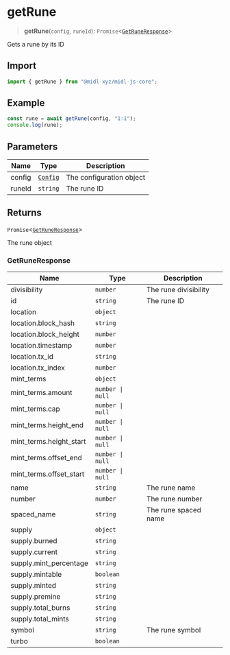 # getRune

> **getRune**(`config`, `runeId`): `Promise`\<[`GetRuneResponse`](#getruneresponse)\>

Gets a rune by its ID

## Import

```ts
import { getRune } from "@midl-xyz/midl-js-core";
```

## Example

```ts
const rune = await getRune(config, "1:1");
console.log(rune);
```

## Parameters

| Name   | Type                                                         | Description              |
| ------ | ------------------------------------------------------------ | ------------------------ |
| config | [`Config`](../configuration#creating-a-configuration-object) | The configuration object |
| runeId | `string`                                                     | The rune ID              |

## Returns

`Promise`\<[`GetRuneResponse`](#getruneresponse)\>

The rune object

### GetRuneResponse

| Name                    | Type             | Description           |
| ----------------------- | ---------------- | --------------------- |
| divisibility            | `number`         | The rune divisibility |
| id                      | `string`         | The rune ID           |
| location                | `object`         |                       |
| location.block_hash     | `string`         |                       |
| location.block_height   | `number`         |                       |
| location.timestamp      | `number`         |                       |
| location.tx_id          | `string`         |                       |
| location.tx_index       | `number`         |                       |
| mint_terms              | `object`         |                       |
| mint_terms.amount       | `number \| null` |                       |
| mint_terms.cap          | `number \| null` |                       |
| mint_terms.height_end   | `number \| null` |                       |
| mint_terms.height_start | `number \| null` |                       |
| mint_terms.offset_end   | `number \| null` |                       |
| mint_terms.offset_start | `number \| null` |                       |
| name                    | `string`         | The rune name         |
| number                  | `number`         | The rune number       |
| spaced_name             | `string`         | The rune spaced name  |
| supply                  | `object`         |                       |
| supply.burned           | `string`         |                       |
| supply.current          | `string`         |                       |
| supply.mint_percentage  | `string`         |                       |
| supply.mintable         | `boolean`        |                       |
| supply.minted           | `string`         |                       |
| supply.premine          | `string`         |                       |
| supply.total_burns      | `string`         |                       |
| supply.total_mints      | `string`         |                       |
| symbol                  | `string`         | The rune symbol       |
| turbo                   | `boolean`        |                       |
